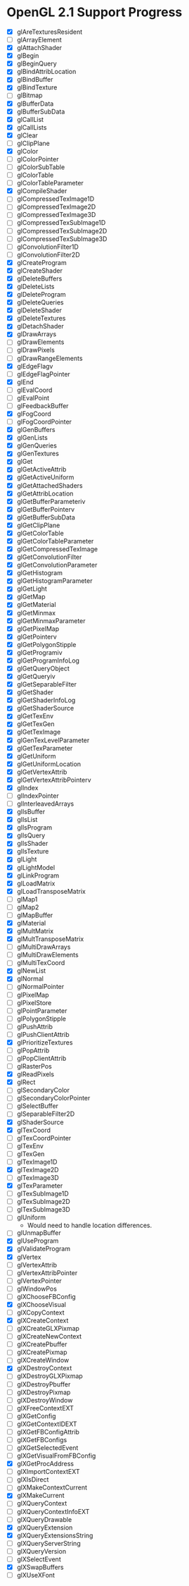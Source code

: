 # OpenGL 2.1 Support Progress

- [x] glAreTexturesResident
- [ ] glArrayElement
- [x] glAttachShader
- [x] glBegin
- [x] glBeginQuery
- [x] glBindAttribLocation
- [x] glBindBuffer
- [x] glBindTexture
- [ ] glBitmap
- [x] glBufferData
- [x] glBufferSubData
- [x] glCallList
- [x] glCallLists
- [x] glClear
- [ ] glClipPlane
- [x] glColor
- [ ] glColorPointer
- [ ] glColorSubTable
- [ ] glColorTable
- [ ] glColorTableParameter
- [x] glCompileShader
- [ ] glCompressedTexImage1D
- [ ] glCompressedTexImage2D
- [ ] glCompressedTexImage3D
- [ ] glCompressedTexSubImage1D
- [ ] glCompressedTexSubImage2D
- [ ] glCompressedTexSubImage3D
- [ ] glConvolutionFilter1D
- [ ] glConvolutionFilter2D
- [x] glCreateProgram
- [x] glCreateShader
- [x] glDeleteBuffers
- [x] glDeleteLists
- [x] glDeleteProgram
- [x] glDeleteQueries
- [x] glDeleteShader
- [x] glDeleteTextures
- [x] glDetachShader
- [x] glDrawArrays
- [ ] glDrawElements
- [ ] glDrawPixels
- [ ] glDrawRangeElements
- [x] glEdgeFlagv
- [ ] glEdgeFlagPointer
- [x] glEnd
- [ ] glEvalCoord
- [ ] glEvalPoint
- [ ] glFeedbackBuffer
- [x] glFogCoord
- [ ] glFogCoordPointer
- [x] glGenBuffers
- [x] glGenLists
- [x] glGenQueries
- [x] glGenTextures
- [x] glGet
- [x] glGetActiveAttrib
- [x] glGetActiveUniform
- [x] glGetAttachedShaders
- [x] glGetAttribLocation
- [x] glGetBufferParameteriv
- [x] glGetBufferPointerv
- [x] glGetBufferSubData
- [x] glGetClipPlane
- [x] glGetColorTable
- [x] glGetColorTableParameter
- [x] glGetCompressedTexImage
- [x] glGetConvolutionFilter
- [x] glGetConvolutionParameter
- [x] glGetHistogram
- [x] glGetHistogramParameter
- [x] glGetLight
- [x] glGetMap
- [x] glGetMaterial
- [x] glGetMinmax
- [x] glGetMinmaxParameter
- [x] glGetPixelMap
- [x] glGetPointerv
- [x] glGetPolygonStipple
- [x] glGetProgramiv
- [x] glGetProgramInfoLog
- [x] glGetQueryObject
- [x] glGetQueryiv
- [x] glGetSeparableFilter
- [x] glGetShader
- [x] glGetShaderInfoLog
- [x] glGetShaderSource
- [x] glGetTexEnv
- [x] glGetTexGen
- [x] glGetTexImage
- [x] glGenTexLevelParameter
- [x] glGetTexParameter
- [x] glGetUniform
- [x] glGetUniformLocation
- [x] glGetVertexAttrib
- [x] glGetVertexAttribPointerv
- [x] glIndex
- [ ] glIndexPointer
- [ ] glInterleavedArrays
- [x] glIsBuffer
- [x] glIsList
- [x] glIsProgram
- [x] glIsQuery
- [x] glIsShader
- [x] glIsTexture
- [x] glLight
- [x] glLightModel
- [x] glLinkProgram
- [x] glLoadMatrix
- [x] glLoadTransposeMatrix
- [ ] glMap1
- [ ] glMap2
- [ ] glMapBuffer
- [x] glMaterial
- [x] glMultMatrix
- [x] glMultTransposeMatrix
- [ ] glMultiDrawArrays
- [ ] glMultiDrawElements
- [ ] glMultiTexCoord
- [x] glNewList
- [x] glNormal
- [ ] glNormalPointer
- [ ] glPixelMap
- [ ] glPixelStore
- [ ] glPointParameter
- [ ] glPolygonStipple
- [ ] glPushAttrib
- [ ] glPushClientAttrib
- [x] glPrioritizeTextures
- [ ] glPopAttrib
- [ ] glPopClientAttrib
- [ ] glRasterPos
- [x] glReadPixels
- [x] glRect
- [ ] glSecondaryColor
- [ ] glSecondaryColorPointer
- [ ] glSelectBuffer
- [ ] glSeparableFilter2D
- [x] glShaderSource
- [x] glTexCoord
- [ ] glTexCoordPointer
- [ ] glTexEnv
- [ ] glTexGen
- [ ] glTexImage1D
- [x] glTexImage2D
- [ ] glTexImage3D
- [x] glTexParameter
- [ ] glTexSubImage1D
- [ ] glTexSubImage2D
- [ ] glTexSubImage3D
- [ ] glUniform
    - Would need to handle location differences.
- [ ] glUnmapBuffer
- [x] glUseProgram
- [x] glValidateProgram
- [x] glVertex
- [ ] glVertexAttrib
- [ ] glVertexAttribPointer
- [ ] glVertexPointer
- [ ] glWindowPos
- [ ] glXChooseFBConfig
- [x] glXChooseVisual
- [ ] glXCopyContext
- [x] glXCreateContext
- [ ] glXCreateGLXPixmap
- [ ] glXCreateNewContext
- [ ] glXCreatePbuffer
- [ ] glXCreatePixmap
- [ ] glXCreateWindow
- [x] glXDestroyContext
- [ ] glXDestroyGLXPixmap
- [ ] glXDestroyPbuffer
- [ ] glXDestroyPixmap
- [ ] glXDestroyWindow
- [ ] glXFreeContextEXT
- [ ] glXGetConfig
- [ ] glXGetContextIDEXT
- [ ] glXGetFBConfigAttrib
- [ ] glXGetFBConfigs
- [ ] glXGetSelectedEvent
- [ ] glXGetVisualFromFBConfig
- [x] glXGetProcAddress
- [ ] glXImportContextEXT
- [ ] glXIsDirect
- [ ] glXMakeContextCurrent
- [x] glXMakeCurrent
- [ ] glXQueryContext
- [ ] glXQueryContextInfoEXT
- [ ] glXQueryDrawable
- [x] glXQueryExtension
- [x] glXQueryExtensionsString
- [ ] glXQueryServerString
- [ ] glXQueryVersion
- [ ] glXSelectEvent
- [x] glXSwapBuffers
- [ ] glXUseXFont
